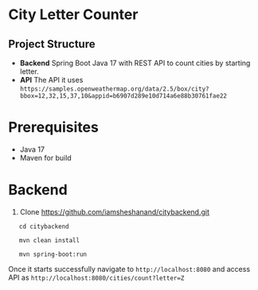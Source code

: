 # City Letter Counter

## Project Structure

- **Backend** Spring Boot Java 17 with REST API to count cities by starting letter.
- **API** The API it uses `https://samples.openweathermap.org/data/2.5/box/city?bbox=12,32,15,37,10&appid=b6907d289e10d714a6e88b30761fae22`

# Prerequisites
- Java 17
- Maven for build


# Backend
1. Clone https://github.com/iamsheshanand/citybackend.git

```
   cd citybackend
   
   mvn clean install 
   
   mvn spring-boot:run

```

Once it starts successfully navigate to `http://localhost:8080` and access API as `http://localhost:8080/cities/count?letter=Z`
